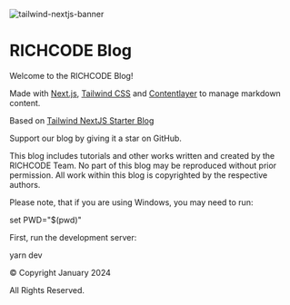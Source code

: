 ![tailwind-nextjs-banner](/public/static/images/banner.png)

# RICHCODE Blog

Welcome to the RICHCODE Blog!

Made with [Next.js](https://nextjs.org/), [Tailwind CSS](https://tailwindcss.com/) and [Contentlayer](https://www.contentlayer.dev/) to manage markdown content.

Based on [Tailwind NextJS Starter Blog](https://github.com/timlrx/tailwind-nextjs-starter-blog)

Support our blog by giving it a star on GitHub.

This blog includes tutorials and other works written and created by the RICHCODE Team. No part of this blog may be reproduced without prior permission. All work within this blog is copyrighted by the respective authors.

Please note, that if you are using Windows, you may need to run:

set PWD="$(pwd)"

First, run the development server:

yarn dev

© Copyright January 2024

All Rights Reserved.

